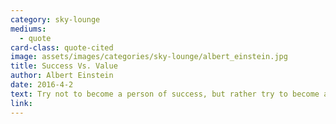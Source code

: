 ```yaml
---
category: sky-lounge
mediums:
  - quote
card-class: quote-cited
image: assets/images/categories/sky-lounge/albert_einstein.jpg
title: Success Vs. Value
author: Albert Einstein
date: 2016-4-2
text: Try not to become a person of success, but rather try to become a person of value.
link:
---
```

